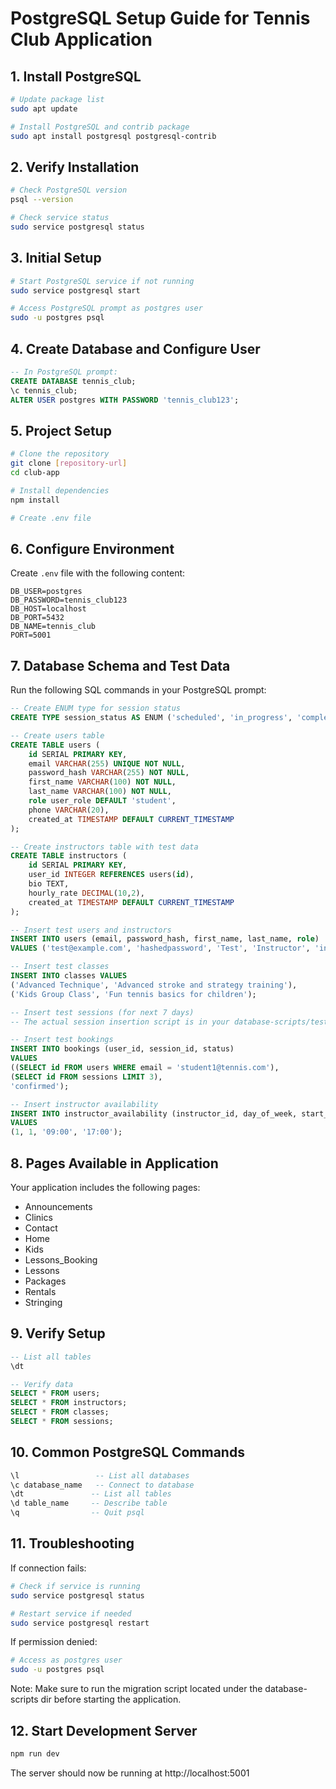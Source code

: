 # PostgreSQL Setup Guide for Tennis Club Application

## 1. Install PostgreSQL
```bash
# Update package list
sudo apt update

# Install PostgreSQL and contrib package
sudo apt install postgresql postgresql-contrib
```

## 2. Verify Installation
```bash
# Check PostgreSQL version
psql --version

# Check service status
sudo service postgresql status
```

## 3. Initial Setup
```bash
# Start PostgreSQL service if not running
sudo service postgresql start

# Access PostgreSQL prompt as postgres user
sudo -u postgres psql
```

## 4. Create Database and Configure User
```sql
-- In PostgreSQL prompt:
CREATE DATABASE tennis_club;
\c tennis_club;
ALTER USER postgres WITH PASSWORD 'tennis_club123';
```

## 5. Project Setup
```bash
# Clone the repository
git clone [repository-url]
cd club-app

# Install dependencies
npm install

# Create .env file
```

## 6. Configure Environment
Create `.env` file with the following content:
```env
DB_USER=postgres
DB_PASSWORD=tennis_club123
DB_HOST=localhost
DB_PORT=5432
DB_NAME=tennis_club
PORT=5001
```

## 7. Database Schema and Test Data
Run the following SQL commands in your PostgreSQL prompt:

```sql
-- Create ENUM type for session status
CREATE TYPE session_status AS ENUM ('scheduled', 'in_progress', 'completed');

-- Create users table
CREATE TABLE users (
    id SERIAL PRIMARY KEY,
    email VARCHAR(255) UNIQUE NOT NULL,
    password_hash VARCHAR(255) NOT NULL,
    first_name VARCHAR(100) NOT NULL,
    last_name VARCHAR(100) NOT NULL,
    role user_role DEFAULT 'student',
    phone VARCHAR(20),
    created_at TIMESTAMP DEFAULT CURRENT_TIMESTAMP
);

-- Create instructors table with test data
CREATE TABLE instructors (
    id SERIAL PRIMARY KEY,
    user_id INTEGER REFERENCES users(id),
    bio TEXT,
    hourly_rate DECIMAL(10,2),
    created_at TIMESTAMP DEFAULT CURRENT_TIMESTAMP
);

-- Insert test users and instructors
INSERT INTO users (email, password_hash, first_name, last_name, role)
VALUES ('test@example.com', 'hashedpassword', 'Test', 'Instructor', 'instructor');

-- Insert test classes
INSERT INTO classes VALUES 
('Advanced Technique', 'Advanced stroke and strategy training'),
('Kids Group Class', 'Fun tennis basics for children');

-- Insert test sessions (for next 7 days)
-- The actual session insertion script is in your database-scripts/test-data-insertion-script

-- Insert test bookings
INSERT INTO bookings (user_id, session_id, status)
VALUES 
((SELECT id FROM users WHERE email = 'student1@tennis.com'),
(SELECT id FROM sessions LIMIT 3),
'confirmed');

-- Insert instructor availability
INSERT INTO instructor_availability (instructor_id, day_of_week, start_time, end_time)
VALUES
(1, 1, '09:00', '17:00');
```

## 8. Pages Available in Application
Your application includes the following pages:
- Announcements
- Clinics
- Contact
- Home
- Kids
- Lessons_Booking
- Lessons
- Packages
- Rentals
- Stringing

## 9. Verify Setup
```sql
-- List all tables
\dt

-- Verify data
SELECT * FROM users;
SELECT * FROM instructors;
SELECT * FROM classes;
SELECT * FROM sessions;
```

## 10. Common PostgreSQL Commands
```sql
\l                 -- List all databases
\c database_name   -- Connect to database
\dt               -- List all tables
\d table_name     -- Describe table
\q                -- Quit psql
```

## 11. Troubleshooting

If connection fails:
```bash
# Check if service is running
sudo service postgresql status

# Restart service if needed
sudo service postgresql restart
```

If permission denied:
```bash
# Access as postgres user
sudo -u postgres psql
```
Note: Make sure to run the migration script located under the database-scripts dir before starting the application.


## 12. Start Development Server
```bash
npm run dev
```

The server should now be running at http://localhost:5001


